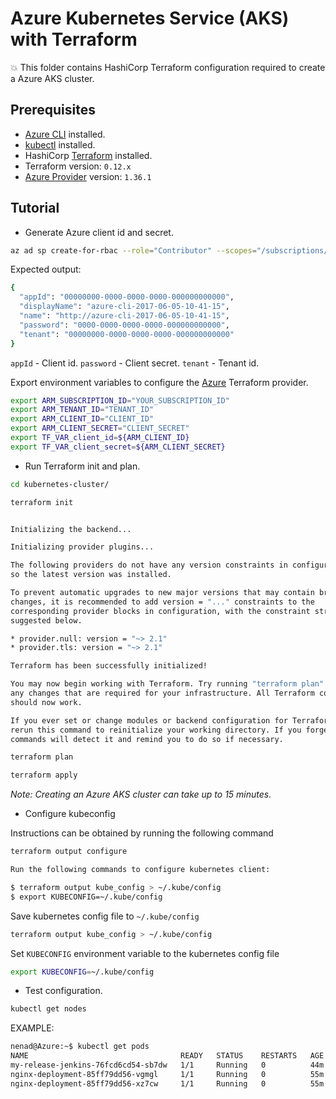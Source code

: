 # Azure Kubernetes Service (AKS) with Terraform
:boom:
This folder contains HashiCorp Terraform configuration required to create a Azure AKS cluster.

## Prerequisites

* [Azure CLI](https://docs.microsoft.com/en-us/cli/azure/install-azure-cli?view=azure-cli-latest) installed.
* [kubectl](https://kubernetes.io/docs/tasks/tools/install-kubectl/) installed.
* HashiCorp [Terraform](https://terraform.io/downloads.html) installed.
* Terraform version: `0.12.x`
* [Azure Provider](https://www.terraform.io/docs/providers/azurerm/index.html) version: `1.36.1`

## Tutorial

* Generate Azure client id and secret.

```bash
az ad sp create-for-rbac --role="Contributor" --scopes="/subscriptions/YOUR_SUBSCRIPTION_ID"
```

Expected output:

```bash
{
  "appId": "00000000-0000-0000-0000-000000000000",
  "displayName": "azure-cli-2017-06-05-10-41-15",
  "name": "http://azure-cli-2017-06-05-10-41-15",
  "password": "0000-0000-0000-0000-000000000000",
  "tenant": "00000000-0000-0000-0000-000000000000"
}
```

`appId` - Client id.
`password` - Client secret.
`tenant` - Tenant id.

Export environment variables to configure the [Azure](https://www.terraform.io/docs/providers/azurerm/index.html) Terraform provider.

```bash
export ARM_SUBSCRIPTION_ID="YOUR_SUBSCRIPTION_ID"
export ARM_TENANT_ID="TENANT_ID"
export ARM_CLIENT_ID="CLIENT_ID"
export ARM_CLIENT_SECRET="CLIENT_SECRET"
export TF_VAR_client_id=${ARM_CLIENT_ID}
export TF_VAR_client_secret=${ARM_CLIENT_SECRET}
```

* Run Terraform init and plan.

```bash
cd kubernetes-cluster/
```

```bash
terraform init
```

```bash

Initializing the backend...

Initializing provider plugins...

The following providers do not have any version constraints in configuration,
so the latest version was installed.

To prevent automatic upgrades to new major versions that may contain breaking
changes, it is recommended to add version = "..." constraints to the
corresponding provider blocks in configuration, with the constraint strings
suggested below.

* provider.null: version = "~> 2.1"
* provider.tls: version = "~> 2.1"

Terraform has been successfully initialized!

You may now begin working with Terraform. Try running "terraform plan" to see
any changes that are required for your infrastructure. All Terraform commands
should now work.

If you ever set or change modules or backend configuration for Terraform,
rerun this command to reinitialize your working directory. If you forget, other
commands will detect it and remind you to do so if necessary.
```

```bash
terraform plan
```

```bash
terraform apply
```

*Note: Creating an Azure AKS cluster can take up to 15 minutes.*

* Configure kubeconfig

Instructions can be obtained by running the following command

```bash
terraform output configure

Run the following commands to configure kubernetes client:

$ terraform output kube_config > ~/.kube/config
$ export KUBECONFIG=~/.kube/config
```

Save kubernetes config file to `~/.kube/config`

```bash
terraform output kube_config > ~/.kube/config
```

Set `KUBECONFIG` environment variable to the kubernetes config file

```bash
export KUBECONFIG=~/.kube/config
```

* Test configuration.

```bash
kubectl get nodes
```

EXAMPLE:
```bash
nenad@Azure:~$ kubectl get pods
NAME                                  READY   STATUS    RESTARTS   AGE
my-release-jenkins-76fcd6cd54-sb7dw   1/1     Running   0          44m
nginx-deployment-85ff79dd56-vgmgl     1/1     Running   0          55m
nginx-deployment-85ff79dd56-xz7cw     1/1     Running   0          55m
```
